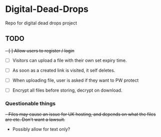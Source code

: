 # Digital-Dead-Drops

Repo for digital dead drops project



## TODO
~~- [ ] Allow users to register / login~~
- [ ] Visitors can upload a file with their own set expiry time.
- [ ] As soon as a created link is visited, it self deletes.
- [ ] When uploading file, user is asked if they want to PW protect
- [ ] Encrypt all files before storing, decrypt on download.



### Questionable things
~~- Files may cause an issue for UK hosting, and depends on what the files are etc. Don't want a lawsuit.~~
- Possibly allow for text only?
